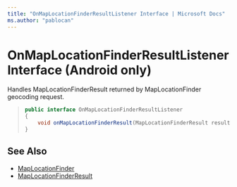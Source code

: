 ```yaml
---
title: "OnMapLocationFinderResultListener Interface | Microsoft Docs"
ms.author: "pablocan"
---
```


# OnMapLocationFinderResultListener Interface (Android only)

Handles MapLocationFinderResult returned by MapLocationFinder geocoding request.

>```java
> public interface OnMapLocationFinderResultListener
> {
>     void onMapLocationFinderResult(MapLocationFinderResult result);
> }
>```

## See Also

* [MapLocationFinder](../MapLocationFinder-class.md)
* [MapLocationFinderResult](../MapLocationFinderResult-class.md)
